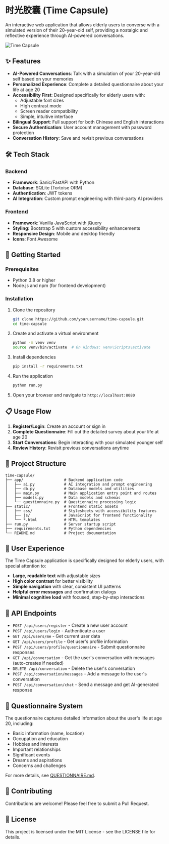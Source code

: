 # 时光胶囊 (Time Capsule)

An interactive web application that allows elderly users to converse with a simulated version of their 20-year-old self, providing a nostalgic and reflective experience through AI-powered conversations.

![Time Capsule](https://placehold.co/800x400/ffc107/212529?text=时光胶囊)

## ✨ Features

- **AI-Powered Conversations**: Talk with a simulation of your 20-year-old self based on your memories
- **Personalized Experience**: Complete a detailed questionnaire about your life at age 20
- **Accessibility First**: Designed specifically for elderly users with:
  - Adjustable font sizes
  - High contrast mode
  - Screen reader compatibility
  - Simple, intuitive interface
- **Bilingual Support**: Full support for both Chinese and English interactions
- **Secure Authentication**: User account management with password protection
- **Conversation History**: Save and revisit previous conversations

## 🛠️ Tech Stack

### Backend
- **Framework**: Sanic/FastAPI with Python
- **Database**: SQLite (Tortoise ORM)
- **Authentication**: JWT tokens
- **AI Integration**: Custom prompt engineering with third-party AI providers

### Frontend
- **Framework**: Vanilla JavaScript with jQuery
- **Styling**: Bootstrap 5 with custom accessibility enhancements
- **Responsive Design**: Mobile and desktop friendly
- **Icons**: Font Awesome

## 🚀 Getting Started

### Prerequisites
- Python 3.8 or higher
- Node.js and npm (for frontend development)

### Installation

1. Clone the repository
   ```bash
   git clone https://github.com/yourusername/time-capsule.git
   cd time-capsule
   ```

2. Create and activate a virtual environment
   ```bash
   python -m venv venv
   source venv/bin/activate  # On Windows: venv\Scripts\activate
   ```

3. Install dependencies
   ```bash
   pip install -r requirements.txt
   ```

4. Run the application
   ```bash
   python run.py
   ```

5. Open your browser and navigate to `http://localhost:8080`

## 📋 Usage Flow

1. **Register/Login**: Create an account or sign in
2. **Complete Questionnaire**: Fill out the detailed survey about your life at age 20
3. **Start Conversations**: Begin interacting with your simulated younger self
4. **Review History**: Revisit previous conversations anytime

## 🧩 Project Structure

```
time-capsule/
├── app/                  # Backend application code
│   ├── ai.py             # AI integration and prompt engineering
│   ├── db.py             # Database models and utilities
│   ├── main.py           # Main application entry point and routes
│   ├── models.py         # Data models and schemas
│   └── questionnaire.py  # Questionnaire processing logic
├── static/               # Frontend static assets
│   ├── css/              # Stylesheets with accessibility features
│   ├── js/               # JavaScript for frontend functionality
│   └── *.html            # HTML templates
├── run.py                # Server startup script
├── requirements.txt      # Python dependencies
└── README.md             # Project documentation
```

## 👥 User Experience

The Time Capsule application is specifically designed for elderly users, with special attention to:

- **Large, readable text** with adjustable sizes
- **High color contrast** for better visibility
- **Simple navigation** with clear, consistent UI patterns
- **Helpful error messages** and confirmation dialogs
- **Minimal cognitive load** with focused, step-by-step interactions

## 🔗 API Endpoints

- `POST /api/users/register` - Create a new user account
- `POST /api/users/login` - Authenticate a user
- `GET /api/users/me` - Get current user data
- `GET /api/users/profile` - Get user's profile information
- `POST /api/users/profile/questionnaire` - Submit questionnaire responses
- `GET /api/conversation` - Get the user's conversation with messages (auto-creates if needed)
- `DELETE /api/conversation` - Delete the user's conversation
- `POST /api/conversation/messages` - Add a message to the user's conversation
- `POST /api/conversation/chat` - Send a message and get AI-generated response

## 📝 Questionnaire System

The questionnaire captures detailed information about the user's life at age 20, including:

- Basic information (name, location)
- Occupation and education
- Hobbies and interests
- Important relationships
- Significant events
- Dreams and aspirations
- Concerns and challenges

For more details, see [QUESTIONNAIRE.md](QUESTIONNAIRE.md).

## 🤝 Contributing

Contributions are welcome! Please feel free to submit a Pull Request.

## 📄 License

This project is licensed under the MIT License - see the LICENSE file for details. 